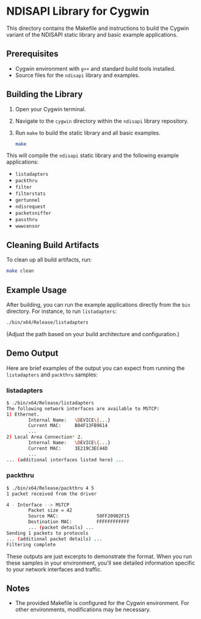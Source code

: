 # NDISAPI Library for Cygwin

This directory contains the Makefile and instructions to build the Cygwin variant of the NDISAPI static library and basic example applications.

## Prerequisites

- Cygwin environment with `g++` and standard build tools installed.
- Source files for the `ndisapi` library and examples.

## Building the Library

1. Open your Cygwin terminal.
2. Navigate to the `cygwin` directory within the `ndisapi` library repository.
3. Run `make` to build the static library and all basic examples.

   ```bash
   make
   ```

This will compile the `ndisapi` static library and the following example applications:

- `listadapters`
- `packthru`
- `filter`
- `filterstats`
- `gertunnel`
- `ndisrequest`
- `packetsniffer`
- `passthru`
- `wwwcensor`

## Cleaning Build Artifacts

To clean up all build artifacts, run:

```bash
make clean
```

## Example Usage

After building, you can run the example applications directly from the `bin` directory. For instance, to run `listadapters`:

```bash
./bin/x64/Release/listadapters
```

(Adjust the path based on your build architecture and configuration.)

## Demo Output

Here are brief examples of the output you can expect from running the `listadapters` and `packthru` samples:

### listadapters

```bash
$ ./bin/x64/Release/listadapters
The following network interfaces are available to MSTCP:
1) Ethernet.
        Internal Name:   \DEVICE\{...}
        Current MAC:     B04F13FB9614
        ...
2) Local Area Connection* 2.
        Internal Name:   \DEVICE\{...}
        Current MAC:     3E219C3EC44D
        ...
... (additional interfaces listed here) ...
```

### packthru

```bash
$ ./bin/x64/Release/packthru 4 5
1 packet received from the driver

4 - Interface --> MSTCP
        Packet size = 42
        Source MAC:              50FF20902F15
        Destination MAC:         FFFFFFFFFFFF
        ... (packet details) ...
Sending 1 packets to protocols
... (additional packet details) ...
Filtering complete
```

These outputs are just excerpts to demonstrate the format. When you run these samples in your environment, you'll see detailed information specific to your network interfaces and traffic.

## Notes

- The provided Makefile is configured for the Cygwin environment. For other environments, modifications may be necessary.
